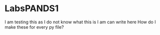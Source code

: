 # LabsPANDS1
I am testing this as I do not know what this is
I am can write here 
How do I make these for every py file?
